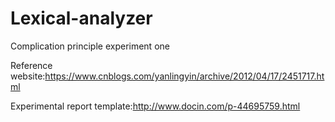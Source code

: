 # Lexical-analyzer
Complication principle experiment one

Reference website:https://www.cnblogs.com/yanlingyin/archive/2012/04/17/2451717.html

Experimental report template:http://www.docin.com/p-44695759.html
